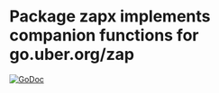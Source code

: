 Package zapx implements companion functions for go.uber.org/zap
======================================================================

[![GoDoc](https://pkg.go.dev/badge/github.com/takumakei/go-zapx)](https://godoc.org/github.com/takumakei/go-zapx)
